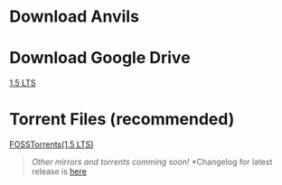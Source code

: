 # Download Anvils
# Download Google Drive
[1.5 LTS](https://drive.google.com/file/d/18WE0tP6DOMHuJWJKhmoYRaOuJmL9tn70/view?usp=sharing)
# Torrent Files (recommended)
[FOSSTorrents(1.5 LTS)](https://fosstorrents.com/distributions/anvils-os/)
>*Other mirrors and torrents comming soon!*
>*Changelog for latest release is [here](https://iamshivayep.github.io/AnvilsProject/changelog-latest)
